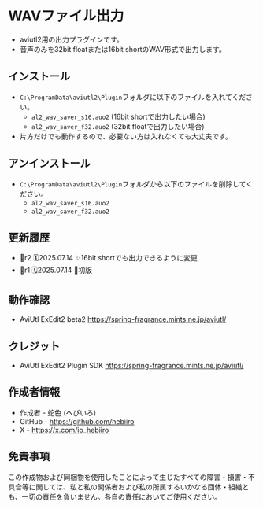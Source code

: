 ﻿# WAVファイル出力

* aviutl2用の出力プラグインです。
* 音声のみを32bit floatまたは16bit shortのWAV形式で出力します。 

## インストール

* `C:\ProgramData\aviutl2\Plugin`フォルダに以下のファイルを入れてください。
	* `al2_wav_saver_s16.auo2` (16bit shortで出力したい場合)
	* `al2_wav_saver_f32.auo2` (32bit floatで出力したい場合)
* 片方だけでも動作するので、必要ない方は入れなくても大丈夫です。

## アンインストール

* `C:\ProgramData\aviutl2\Plugin`フォルダから以下のファイルを削除してください。
	* `al2_wav_saver_s16.auo2`
	* `al2_wav_saver_f32.auo2`

## 更新履歴

* 🔖r2 🗓️2025.07.14 ✨16bit shortでも出力できるように変更
* 🔖r1 🗓️2025.07.14 🎉初版

## 動作確認

* AviUtl ExEdit2 beta2 https://spring-fragrance.mints.ne.jp/aviutl/

## クレジット

* AviUtl ExEdit2 Plugin SDK https://spring-fragrance.mints.ne.jp/aviutl/

## 作成者情報
 
* 作成者 - 蛇色 (へびいろ)
* GitHub - https://github.com/hebiiro
* X - https://x.com/io_hebiiro

## 免責事項

この作成物および同梱物を使用したことによって生じたすべての障害・損害・不具合等に関しては、私と私の関係者および私の所属するいかなる団体・組織とも、一切の責任を負いません。各自の責任においてご使用ください。
